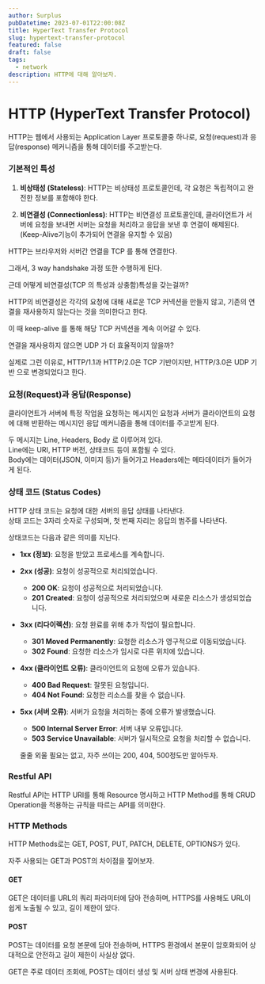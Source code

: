 ```yaml
---
author: Surplus
pubDatetime: 2023-07-01T22:00:08Z
title: HyperText Transfer Protocol
slug: hypertext-transfer-protocol
featured: false
draft: false
tags:
  - network
description: HTTP에 대해 알아보자.
---
```


# HTTP (HyperText Transfer Protocol)

HTTP는 웹에서 사용되는 Application Layer 프로토콜중 하나로, 요청(request)과 응답(response) 메커니즘을 통해 데이터를 주고받는다.

### 기본적인 특성

1. **비상태성 (Stateless)**:
   HTTP는 비상태성 프로토콜인데, 각 요청은 독립적이고 완전한 정보를 포함해야 한다.

2. **비연결성 (Connectionless)**:
   HTTP는 비연결성 프로토콜인데, 클라이언트가 서버에 요청을 보내면 서버는 요청을 처리하고 응답을 보낸 후 연결이 해제된다. (Keep-Alive기능이 추가되어 연결을 유지할 수 있음)

HTTP는 브라우저와 서버간 연결을 TCP 를 통해 연결한다.

그래서, 3 way handshake 과정 또한 수행하게 된다.

근데 어떻게 비연결성(TCP 의 특성과 상충함)특성을 갖는걸까?

HTTP의 비연결성은 각각의 요청에 대해 새로운 TCP 커넥션을 만들지 않고, 기존의 연결을 재사용하지 않는다는 것을 의미한다고 한다.

이 때 keep-alive 를 통해 해당 TCP 커넥션을 계속 이어갈 수 있다.

연결을 재사용하지 않으면 UDP 가 더 효율적이지 않을까?

실제로 그런 이유로, HTTP/1.1과 HTTP/2.0은 TCP 기반이지만, HTTP/3.0은 UDP 기반 으로 변경되었다고 한다.

### 요청(Request)과 응답(Response)

클라이언트가 서버에 특정 작업을 요청하는 메시지인 요청과 서버가 클라이언트의 요청에 대해 반환하는 메시지인 응답 메커니즘을 통해 데이터를 주고받게 된다.

두 메시지는 Line, Headers, Body 로 이루어져 있다.  
Line에는 URI, HTTP 버전, 상태코드 등이 포함될 수 있다.  
Body에는 데이터(JSON, 이미지 등)가 들어가고 Headers에는 메타데이터가 들어가게 된다.

### 상태 코드 (Status Codes)

HTTP 상태 코드는 요청에 대한 서버의 응답 상태를 나타낸다.  
상태 코드는 3자리 숫자로 구성되며, 첫 번째 자리는 응답의 범주를 나타낸다.

상태코드는 다음과 같은 의미를 지닌다.

- **1xx (정보)**: 요청을 받았고 프로세스를 계속합니다.
- **2xx (성공)**: 요청이 성공적으로 처리되었습니다.
  - **200 OK**: 요청이 성공적으로 처리되었습니다.
  - **201 Created**: 요청이 성공적으로 처리되었으며 새로운 리소스가 생성되었습니다.
- **3xx (리다이렉션)**: 요청 완료를 위해 추가 작업이 필요합니다.
  - **301 Moved Permanently**: 요청한 리소스가 영구적으로 이동되었습니다.
  - **302 Found**: 요청한 리소스가 임시로 다른 위치에 있습니다.
- **4xx (클라이언트 오류)**: 클라이언트의 요청에 오류가 있습니다.
  - **400 Bad Request**: 잘못된 요청입니다.
  - **404 Not Found**: 요청한 리소스를 찾을 수 없습니다.
- **5xx (서버 오류)**: 서버가 요청을 처리하는 중에 오류가 발생했습니다.

  - **500 Internal Server Error**: 서버 내부 오류입니다.
  - **503 Service Unavailable**: 서버가 일시적으로 요청을 처리할 수 없습니다.

  줄줄 외울 필요는 없고, 자주 쓰이는 200, 404, 500정도만 알아두자.

### Restful API

Restful API는 HTTP URI를 통해 Resource 명시하고 HTTP Method를 통해 CRUD Operation을 적용하는 규칙을 따르는 API를 의미한다.

### HTTP Methods

HTTP Methods로는 GET, POST, PUT, PATCH, DELETE, OPTIONS가 있다.

자주 사용되는 GET과 POST의 차이점을 짚어보자.

#### GET

GET은 데이터를 URL의 쿼리 파라미터에 담아 전송하며, HTTPS를 사용해도 URL이 쉽게 노출될 수 있고, 길이 제한이 있다.

#### POST

POST는 데이터를 요청 본문에 담아 전송하며, HTTPS 환경에서 본문이 암호화되어 상대적으로 안전하고 길이 제한이 사실상 없다.

GET은 주로 데이터 조회에, POST는 데이터 생성 및 서버 상태 변경에 사용된다.

